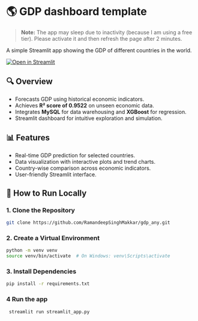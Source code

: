 # :earth_americas: GDP dashboard template
> **Note:** The app may sleep due to inactivity (because I am using a free tier). Please activate it and then refresh the page after 2 minutes.

A simple Streamlit app showing the GDP of different countries in the world.

[![Open in Streamlit](https://static.streamlit.io/badges/streamlit_badge_black_white.svg)](https://gdp-dashboard-template.streamlit.app/)

## 🔍 Overview

- Forecasts GDP using historical economic indicators.
- Achieves **R² score of 0.9522** on unseen economic data.
- Integrates **MySQL** for data warehousing and **XGBoost** for regression.
- Streamlit dashboard for intuitive exploration and simulation.

## 📊 Features

- Real-time GDP prediction for selected countries.
- Data visualization with interactive plots and trend charts.
- Country-wise comparison across economic indicators.
- User-friendly Streamlit interface.

## 🚀 How to Run Locally


### 1. Clone the Repository
```bash
git clone https://github.com/RamandeepSinghMakkar/gdp_any.git
```

### 2. Create a Virtual Environment
```bash
python -m venv venv
source venv/bin/activate  # On Windows: venv\Scripts\activate
```

### 3. Install Dependencies
 ```bash
pip install -r requirements.txt
```

### 4 Run the app

   ```
    streamlit run streamlit_app.py
   ```




